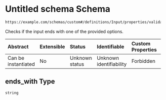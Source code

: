# Untitled schema Schema

```txt
https://example.com/schemas/custom#/definitions/Input/properties/validations/properties/ends_with
```

Checks if the input ends with one of the provided options.

| Abstract            | Extensible | Status         | Identifiable            | Custom Properties | Additional Properties | Access Restrictions | Defined In                                                                   |
| :------------------ | :--------- | :------------- | :---------------------- | :---------------- | :-------------------- | :------------------ | :--------------------------------------------------------------------------- |
| Can be instantiated | No         | Unknown status | Unknown identifiability | Forbidden         | Allowed               | none                | [FRW.form.schema.json\*](../out/FRW.form.schema.json "open original schema") |

## ends\_with Type

`string`
